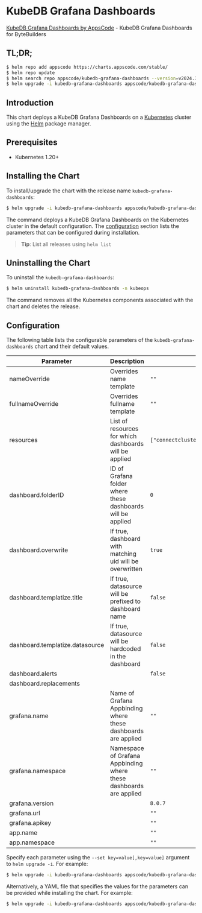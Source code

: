 # KubeDB Grafana Dashboards

[KubeDB Grafana Dashboards by AppsCode](https://github.com/kubedb/installer) - KubeDB Grafana Dashboards for ByteBuilders

## TL;DR;

```bash
$ helm repo add appscode https://charts.appscode.com/stable/
$ helm repo update
$ helm search repo appscode/kubedb-grafana-dashboards --version=v2024.3.16
$ helm upgrade -i kubedb-grafana-dashboards appscode/kubedb-grafana-dashboards -n kubeops --create-namespace --version=v2024.3.16
```

## Introduction

This chart deploys a KubeDB Grafana Dashboards on a [Kubernetes](http://kubernetes.io) cluster using the [Helm](https://helm.sh) package manager.

## Prerequisites

- Kubernetes 1.20+

## Installing the Chart

To install/upgrade the chart with the release name `kubedb-grafana-dashboards`:

```bash
$ helm upgrade -i kubedb-grafana-dashboards appscode/kubedb-grafana-dashboards -n kubeops --create-namespace --version=v2024.3.16
```

The command deploys a KubeDB Grafana Dashboards on the Kubernetes cluster in the default configuration. The [configuration](#configuration) section lists the parameters that can be configured during installation.

> **Tip**: List all releases using `helm list`

## Uninstalling the Chart

To uninstall the `kubedb-grafana-dashboards`:

```bash
$ helm uninstall kubedb-grafana-dashboards -n kubeops
```

The command removes all the Kubernetes components associated with the chart and deletes the release.

## Configuration

The following table lists the configurable parameters of the `kubedb-grafana-dashboards` chart and their default values.

|            Parameter            |                            Description                             |                                                                           Default                                                                           |
|---------------------------------|--------------------------------------------------------------------|-------------------------------------------------------------------------------------------------------------------------------------------------------------|
| nameOverride                    | Overrides name template                                            | <code>""</code>                                                                                                                                             |
| fullnameOverride                | Overrides fullname template                                        | <code>""</code>                                                                                                                                             |
| resources                       | List of resources for which dashboards will be applied             | <code>["connectcluster","elasticsearch","kafka","mariadb","mongodb","mysql","perconaxtradb","postgres","proxysql","redis","zookeeper","singlestore"]</code> |
| dashboard.folderID              | ID of Grafana folder where these dashboards will be applied        | <code>0</code>                                                                                                                                              |
| dashboard.overwrite             | If true, dashboard with matching uid will be overwritten           | <code>true</code>                                                                                                                                           |
| dashboard.templatize.title      | If true, datasource will be prefixed to dashboard name             | <code>false</code>                                                                                                                                          |
| dashboard.templatize.datasource | If true, datasource will be hardcoded in the dashboard             | <code>false</code>                                                                                                                                          |
| dashboard.alerts                |                                                                    | <code>false</code>                                                                                                                                          |
| dashboard.replacements          |                                                                    | <code></code>                                                                                                                                               |
| grafana.name                    | Name of Grafana Appbinding where these dashboards are applied      | <code>""</code>                                                                                                                                             |
| grafana.namespace               | Namespace of Grafana Appbinding where these dashboards are applied | <code>""</code>                                                                                                                                             |
| grafana.version                 |                                                                    | <code>8.0.7</code>                                                                                                                                          |
| grafana.url                     |                                                                    | <code>""</code>                                                                                                                                             |
| grafana.apikey                  |                                                                    | <code>""</code>                                                                                                                                             |
| app.name                        |                                                                    | <code>""</code>                                                                                                                                             |
| app.namespace                   |                                                                    | <code>""</code>                                                                                                                                             |


Specify each parameter using the `--set key=value[,key=value]` argument to `helm upgrade -i`. For example:

```bash
$ helm upgrade -i kubedb-grafana-dashboards appscode/kubedb-grafana-dashboards -n kubeops --create-namespace --version=v2024.3.16 --set resources=["connectcluster","elasticsearch","kafka","mariadb","mongodb","mysql","perconaxtradb","postgres","proxysql","redis","zookeeper","singlestore"]
```

Alternatively, a YAML file that specifies the values for the parameters can be provided while
installing the chart. For example:

```bash
$ helm upgrade -i kubedb-grafana-dashboards appscode/kubedb-grafana-dashboards -n kubeops --create-namespace --version=v2024.3.16 --values values.yaml
```
